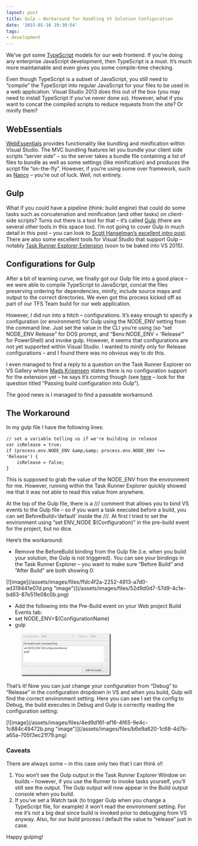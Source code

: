 ```yaml
---
layout: post
title: Gulp – Workaround for Handling VS Solution Configuration
date: '2015-01-16 19:30:54'
tags:
- development
---
```


We’ve got some [TypeScript](http://www.typescriptlang.org/) models for our web frontend. If you’re doing any enterprise JavaScript development, then TypeScript is a must. It’s much more maintainable and even gives you some compile-time checking.

Even though TypeScript is a subset of JavaScript, you still need to “compile” the TypeScript into regular JavaScript for your files to be used in a web application. Visual Studio 2013 does this out of the box (you may need to install TypeScript if you’ve never done so). However, what if you want to concat the compiled scripts to reduce requests from the site? Or minify them?

## WebEssentials

[WebEssentials](http://vswebessentials.com/) provides functionality like bundling and minification within Visual Studio. The MVC bundling features let you bundle your client side scripts “server side” – so the server takes a bundle file containing a list of files to bundle as well as some settings (like minification) and produces the script file “on-the-fly”. However, if you’re using some over framework, such as [Nancy](http://nancyfx.org/) – you’re out of luck. Well, not entirely.

## Gulp

What if you could have a pipeline (think: build engine) that could do some tasks such as concatenation and minification (and other tasks) on client-side scripts? Turns out there is a tool for that – it’s called [Gulp](http://gulpjs.com/) (there are several other tools in this space too). I’m not going to cover Gulp in much detail in this post – you can look to [Scott Hanselman’s excellent intro post](http://www.hanselman.com/blog/IntroducingGulpGruntBowerAndNpmSupportForVisualStudio.aspx). There are also some excellent tools for Visual Studio that support Gulp – notably [Task Runner Explorer Extension](https://visualstudiogallery.msdn.microsoft.com/8e1b4368-4afb-467a-bc13-9650572db708) (soon to be baked into VS 2015).

## Configurations for Gulp

After a bit of learning curve, we finally got our Gulp file into a good place – we were able to compile TypeScript to JavaScript, concat the files preserving ordering for dependencies, minify, include source maps and output to the correct directories. We even got this process kicked off as part of our TFS Team build for our web application.

However, I did run into a hitch – configurations. It’s easy enough to specify a configuration (or environment) for Gulp using the NODE\_ENV setting from the command line. Just set the value in the CLI you’re using (so “set NODE\_ENV Release” for DOS prompt, and “$env:NODE\_ENV = ‘Release’” for PowerShell) and invoke gulp. However, it seems that configurations are not yet supported within Visual Studio. I wanted to minify only for Release configurations – and I found there was no obvious way to do this.

I even managed to find a reply to a question on the Task Runner Explorer on VS Gallery where [Mads Krisensen](http://madskristensen.net/) states there is no configuration support for the extension yet – he says it’s coming though (see [here](https://visualstudiogallery.msdn.microsoft.com/8e1b4368-4afb-467a-bc13-9650572db708/view/Discussions/2) – look for the question titled “Passing build configuration into Gulp”).

The good news is I managed to find a passable workaround.

## The Workaround

In my gulp file I have the following lines:

    // set a variable telling us if we're building in release
    var isRelease = true;
    if (process.env.NODE_ENV &amp;&amp; process.env.NODE_ENV !== 'Release') {
        isRelease = false;
    }

This is supposed to grab the value of the NODE\_ENV from the environment for me. However, running within the Task Runner Explorer quickly showed me that it was not able to read this value from anywhere.

At the top of the Gulp file, there is a /// comment that allows you to bind VS events to the Gulp file – so if you want a task executed before a build, you can set BeforeBuild=’default’ inside the ///. At first I tried to set the environment using “set ENV\_NODE $(Configuration)” in the pre-build event for the project, but no dice.

Here’s the workaround:

- Remove the BeforeBuild binding from the Gulp file (i.e. when you build your solution, the Gulp is not triggered). You can see your bindings in the Task Runner Explorer – you want to make sure “Before Build” and “After Build” are both showing 0:
<!--kg-card-begin: html-->[![image](/assets/images/files/ffdc4f2a-2252-4913-a7d0-ad319441e07d.png "image")](/assets/images/files/52d9d0d7-57d9-4c1e-bd63-87e51fe08c0b.png)<!--kg-card-end: html-->
- Add the following into the Pre-Build event on your Web project Build Events tab:
- set NODE\_ENV=$(ConfigurationName)
- gulp
<figure class="kg-card kg-image-card"><img src="/assets/images/files/7708bf5c-ba1a-48b0-add0-2442734925a8.png" class="kg-image" alt="image" loading="lazy" title="image"></figure>

That’s it! Now you can just change your configuration from “Debug” to “Release” in the configuration dropdown in VS and when you build, Gulp will find the correct environment setting. Here you can see I set the config to Debug, the build executes in Debug and Gulp is correctly reading the configuration setting:

<!--kg-card-begin: html-->[![image](/assets/images/files/4ed9d16f-af16-4f65-9e4c-1c884c49472b.png "image")](/assets/images/files/b6e9a620-1c68-4d7b-a65a-705f3ec21f79.png)<!--kg-card-end: html-->
### Caveats

There are always some – in this case only two that I can think of:

1. You won’t see the Gulp output in the Task Runner Explorer Window on builds – however, if you use the Runner to invoke tasks yourself, you’ll still see the output. The Gulp output will now appear in the Build output console when you build.
2. If you’ve set a Watch task (to trigger Gulp when you change a TypeScript file, for example) it won’t read the environment setting. For me it’s not a big deal since build is invoked prior to debugging from VS anyway. Also, for our build process I default the value to “release” just in case.

Happy gulping!

